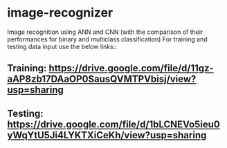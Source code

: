 # image-recognizer
Image recognition using ANN and CNN (with the comparison of their performances for binary and multiclass classification)
For training and testing data input use the below links::
## Training:  https://drive.google.com/file/d/11gz-aAP8zb17DAaOP0SausQVMTPVbisj/view?usp=sharing
## Testing:  https://drive.google.com/file/d/1bLCNEVo5ieu0yWqYtU5Ji4LYKTXiCeKh/view?usp=sharing
